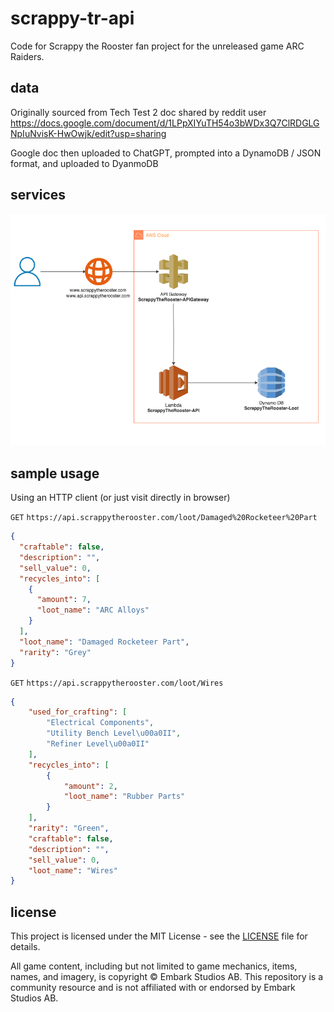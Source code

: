 # scrappy-tr-api
Code for Scrappy the Rooster fan project for the unreleased game ARC Raiders.



## data
Originally sourced from Tech Test 2 doc shared by reddit user
https://docs.google.com/document/d/1LPpXIYuTH54o3bWDx3Q7ClRDGLGNpIuNvisK-HwOwjk/edit?usp=sharing

Google doc then uploaded to ChatGPT, prompted into a DynamoDB / JSON format, and uploaded to DyanmoDB

## services

![diagram](/docs/Scrappy%20the%20Rooster.drawio.png)


## sample usage
Using an HTTP client (or just visit directly in browser)

`GET` `https://api.scrappytherooster.com/loot/Damaged%20Rocketeer%20Part`
```json
{
  "craftable": false,
  "description": "",
  "sell_value": 0,
  "recycles_into": [
    {
      "amount": 7,
      "loot_name": "ARC Alloys"
    }
  ],
  "loot_name": "Damaged Rocketeer Part",
  "rarity": "Grey"
}
```

`GET` `https://api.scrappytherooster.com/loot/Wires`
```json
{
    "used_for_crafting": [
        "Electrical Components",
        "Utility Bench Level\u00a0II",
        "Refiner Level\u00a0II"
    ],
    "recycles_into": [
        {
            "amount": 2,
            "loot_name": "Rubber Parts"
        }
    ],
    "rarity": "Green",
    "craftable": false,
    "description": "",
    "sell_value": 0,
    "loot_name": "Wires"
}
```

## license
This project is licensed under the MIT License - see the [LICENSE](LICENSE) file for details.

All game content, including but not limited to game mechanics, items, names, and imagery, is copyright © Embark Studios AB. This repository is a community resource and is not affiliated with or endorsed by Embark Studios AB.
